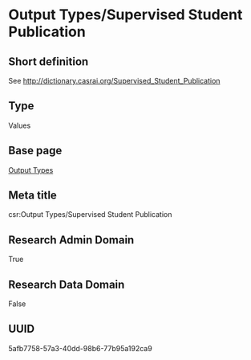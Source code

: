 # Output Types/Supervised Student Publication
## Short definition
See http://dictionary.casrai.org/Supervised_Student_Publication
## Type
Values
## Base page
[Output Types](https://github.com/EuroCRIS/CASRAI-Dictionairies/blob/main/Objects/Output%20Types.md)
## Meta title
csr:Output Types/Supervised Student Publication
## Research Admin Domain
True
## Research Data Domain
False
## UUID
5afb7758-57a3-40dd-98b6-77b95a192ca9
